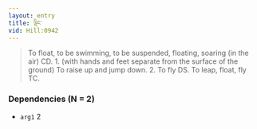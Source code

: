 ```yaml
---
layout: entry
title: ལྡིང་
vid: Hill:0942
---
```

> To float, to be swimming, to be suspended, floating, soaring (in the air) CD\. 1\. (with hands and feet separate from the surface of the ground) To raise up and jump down\. 2\. To fly DS\. To leap, float, fly TC\.


### Dependencies (N = 2)
* `arg1` 2
